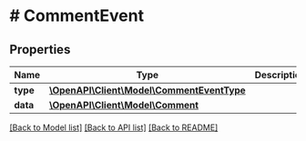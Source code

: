 # # CommentEvent

## Properties

Name | Type | Description | Notes
------------ | ------------- | ------------- | -------------
**type** | [**\OpenAPI\Client\Model\CommentEventType**](CommentEventType.md) |  |
**data** | [**\OpenAPI\Client\Model\Comment**](Comment.md) |  |

[[Back to Model list]](../../README.md#models) [[Back to API list]](../../README.md#endpoints) [[Back to README]](../../README.md)
